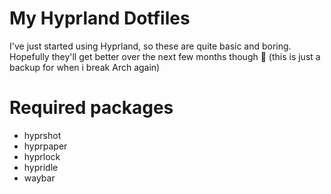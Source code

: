 # My Hyprland Dotfiles

I've just started using Hyprland, so these are quite basic and boring. Hopefully they'll get better over the next few months though 🤞 (this is just a backup for when i break Arch again)

# Required packages
- hyprshot
- hyprpaper
- hyprlock
- hypridle
- waybar

